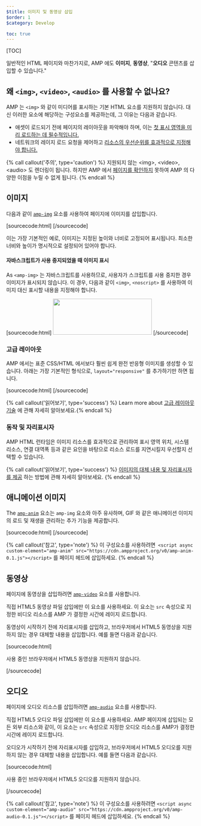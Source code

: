 ```yaml
---
$title: 이미지 및 동영상 삽입
$order: 1
$category: Develop

toc: true
---
```


[TOC]

 일반적인 HTML 페이지와 마찬가지로, AMP 에도 **이미지**, **동영상**, "**오디오** 콘텐츠를 삽입할 수 있습니다." 

##  왜 `<img>`, `<video>`, `<audio>` 를 사용할 수 없나요?

 AMP 는 `<img>` 와 같이 미디어를 표시하는 기본 HTML 요소를 지원하지 않습니다. 대신 이러한 요소에 해당하는 구성요소를 제공하는데, 그 이유는 다음과 같습니다.

*  애셋이 로드되기 전에 페이지의 레이아웃을 파악해야 하며, 이는 [첫 표시 영역을 미리 로드하는 데 필수적입니다.](/learn/about-how/#size-all-resources-statically)
*  네트워크의 레이지 로드 요청을 제어하고 [리소스의 우선순위를 효과적으로 지정해야 합니다.](/learn/about-how/#prioritize-resource-loading)

{% call callout('주의', type='caution') %}
 지원되지 않는 &lt;img&gt;, &lt;video&gt;, &lt;audio&gt; 도 렌더링이 됩니다. 하지만 AMP 에서 [페이지를 확인하지](/ko/docs/guides/debug/validate.html) 못하여 AMP 의 다양한 이점을 누릴 수 없게 됩니다. {% endcall %}

## 이미지

 다음과 같이 [`amp-img`](/ko/docs/reference/components/amp-img.html) 요소를 사용하여 페이지에 이미지를 삽입합니다.

[sourcecode:html]
<amp-img src="fixed.jpg" width="264" height="96"></amp-img>
[/sourcecode]

이는 가장 기본적인 예로, 이미지는 지정된 높이와 너비로 고정되어 표시됩니다. 최소한 너비와 높이가 명시적으로 설정되어 있어야 합니다.

#### 자바스크립트가 사용 중지되었을 때 이미지 표시

 As `<amp-img>`  는 자바스크립트를 사용하므로, 사용자가 스크립트를 사용 중지한 경우 이미지가 표시되지 않습니다. 이 경우, 다음과 같이 `<img>`, `<noscript>` 를 사용하여 이미지 대신 표시할 내용을 지정해야 합니다.

[sourcecode:html]
<amp-img src="fixed.jpg" width="264" height="96">
<noscript>
<img src="fixed.jpg" width="264" height="96" />
</noscript>
</amp-img>
[/sourcecode]

### 고급 레이아웃

 AMP 에서는 표준 CSS/HTML 에서보다 훨씬 쉽게 완전 반응형 이미지를 생성할 수 있습니다. 아래는 가장 기본적인 형식으로, `layout="responsive"` 를 추가하기만 하면 됩니다.

[sourcecode:html]
<amp-img src="responsive.jpg" width="527" height="193" layout="responsive">
</amp-img>
[/sourcecode]

{% call callout('읽어보기', type='success') %}
 Learn more about [고급 레이아웃 기술](/ko/docs/guides/author-develop/responsive/control_layout.html)
에 관해 자세히 알아보세요.{% endcall %}

### 동작 및 자리표시자

AMP HTML 런타임은 이미지 리소스를 효과적으로 관리하여 표시 영역 위치, 시스템 리소스, 연결 대역폭 등과 같은 요인을 바탕으로 리소스 로드를 지연시킬지 우선할지 선택할 수 있습니다.

{% call callout('읽어보기', type='success') %}
[이미지의 대체 내용 및 자리표시자를 제공](/ko/docs/guides/author-develop/responsive/placeholders.html)
하는 방법에 관해 자세히 알아보세요. {% endcall %}

## 애니메이션 이미지

 The [`amp-anim`](/ko/docs/reference/components/amp-anim.html) 요소는 `amp-img` 요소와 아주 유사하며, GIF 와 같은 애니메이션 이미지의 로드 및 재생을 관리하는 추가 기능을 제공합니다.

[sourcecode:html]
<amp-anim width="400" height="300" src="my-gif.gif">
<amp-img placeholder width="400" height="300" src="my-gif-screencap.jpg">
</amp-img>
</amp-anim>
[/sourcecode]

{% call callout('참고', type='note') %}
 이 구성요소를 사용하려면` <script async custom-element="amp-anim"
src="https://cdn.ampproject.org/v0/amp-anim-0.1.js"></script>` 
 를 페이지 헤드에 삽입하세요. {% endcall %}

## 동영상

 페이지에 동영상을 삽입하려면 [`amp-video`](/ko/docs/reference/components/amp-video.html) 요소를 사용합니다.

 직접 HTML5 동영상 파일 삽입에만 이 요소를 사용하세요. 이 요소는 `src` 속성으로 지정한 비디오 리소스를 AMP 가 결정한 시간에 레이지 로드합니다.

동영상이 시작하기 전에 자리표시자를 삽입하고, 브라우저에서 HTML5 동영상을 지원하지 않는 경우 대체할 내용을 삽입합니다. 예를 들면 다음과 같습니다.

[sourcecode:html]
<amp-video width="400" height="300" src="https://yourhost.com/videos/myvideo.mp4"
poster="myvideo-poster.jpg">

<div fallback>
    <p>사용 중인 브라우저에서 HTML5 동영상을 지원하지 않습니다.</p>
  </div>
</amp-video>
[/sourcecode]

## 오디오

 페이지에 오디오 리소스를 삽입하려면 [`amp-audio`](/ko/docs/reference/components/amp-audio.html) 요소를 사용합니다.

 직접 HTML5 오디오 파일 삽입에만 이 요소를 사용하세요. AMP 페이지에 삽입되는 모든 외부 리소스와 같이, 이 요소는 `src` 속성으로 지정한 오디오 리소스를 AMP가 결정한 시간에 레이지 로드합니다.

오디오가 시작하기 전에 자리표시자를 삽입하고, 브라우저에서 HTML5 오디오를 지원하지 않는 경우 대체할 내용을 삽입합니다. 예를 들면 다음과 같습니다.

[sourcecode:html]
<amp-audio width="400" height="300" src="https://yourhost.com/audios/myaudio.mp3">

<div fallback>
    <p>사용 중인 브라우저에서 HTML5 오디오를 지원하지 않습니다.</p>
  </div>
  <source type="audio/mpeg" src="foo.mp3">
  <source type="audio/ogg" src="foo.ogg">
</amp-audio>
[/sourcecode]

{% call callout('참고', type='note') %}
 이 구성요소를 사용하려면 `<script async custom-element="amp-audio"
src="https://cdn.ampproject.org/v0/amp-audio-0.1.js"></script>` 
를 페이지 헤드에 삽입하세요. {% endcall %}

